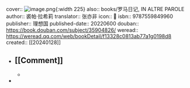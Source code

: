 cover:: ![image.png](../assets/image_1706436428043_0.png){:width 225}
also:: books/罗马日记, IN ALTRE PAROLE
author:: 裘帕·拉希莉
translator:: 张亦非
icon:: 📖
isbn:: 9787559849960
publisher:: 理想国
published-date:: 20220600
douban:: https://book.douban.com/subject/35904826/
weread:: https://weread.qq.com/web/bookDetail/f13328c0813ab77a1g0198d8
created:: [[20240128]]
- ## [[Comment]]
  -
-